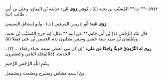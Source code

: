 ٥٩٧٢ -** ت:** المُسَيَّب بن نجبة (٤) ، كوفي.**رَوَى عَن:** حذيفة بْن اليمان، وعلي بن أَبي طالب (ت) .

**رَوَى عَنه:** أَبُو إدريس المرهبي (ت) ، وأبو إسحاق السبيعي.

قال عَبْد الرَّحْمَنِ (١) بْن أَبي حَاتِم،** عَن أبيه:** يقال: إنه خرج المُسَيَّب بْن نجبة، وسُلَيْمان بْن صرد سنة خمس وستين يطلبون بدم الحسين بْن علي فقتلا (٥) .

**روى له التِّرْمِذِيّ حَدِيثًا واحِدًا عن علي:** "إن كل نبي أعطي سبعة نجباء رفقاء ... (٣) ، الحديث. (٤)المجلد الثامن والعشرون

بِسْمِ اللَّهِ الرَّحْمَنِ الرَّحِيمِ

مِنْ اسمه مشاش ومشرح ومشعث ومشمعل